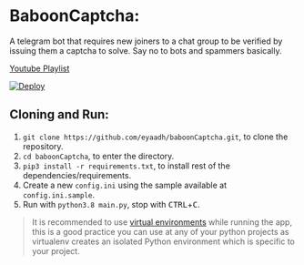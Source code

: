 # BaboonCaptcha:
A telegram bot that requires new joiners to a chat group to be verified by issuing them a captcha to solve. Say no to bots and spammers basically.

[Youtube Playlist](https://www.youtube.com/watch?v=Ze-QLZh53I0&list=PLApP3aDELGhtM6Zb7VF4jiO4T4hw99G1n)

[![Deploy](https://www.herokucdn.com/deploy/button.svg)](https://heroku.com/deploy)

## Cloning and Run:
1. `git clone https://github.com/eyaadh/baboonCaptcha.git`, to clone the repository.
2. `cd baboonCaptcha`, to enter the directory.
3. `pip3 install -r requirements.txt`, to install rest of the dependencies/requirements.
4. Create a new `config.ini` using the sample available at `config.ini.sample`.
5. Run with `python3.8 main.py`, stop with <kbd>CTRL</kbd>+<kbd>C</kbd>.
> It is recommended to use [virtual environments](https://docs.python-guide.org/dev/virtualenvs/) while running the app, this is a good practice you can use at any of your python projects as virtualenv creates an isolated Python environment which is specific to your project.
